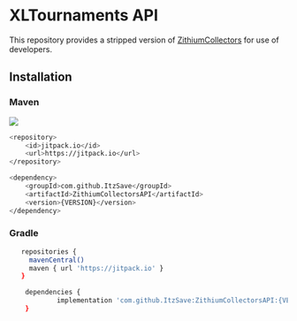# XLTournaments API
This repository provides a stripped version of [ZithiumCollectors]([https://www.spigotmc.org/resources/xltournaments.70630/](https://www.spigotmc.org/resources/zithiumcollectors.114135/)) for use of developers.

## Installation

### Maven
[![](https://jitpack.io/v/ItzSave/ZithiumCollectorsAPI.svg)](https://jitpack.io/#ItzSave/ZithiumCollectorsAPI)
```bash
<repository>
    <id>jitpack.io</id>
    <url>https://jitpack.io</url>
</repository>
```
```bash
<dependency>
    <groupId>com.github.ItzSave</groupId>
    <artifactId>ZithiumCollectorsAPI</artifactId>
    <version>{VERSION}</version>
</dependency>
```
### Gradle
```bash
   repositories {
     mavenCentral()
     maven { url 'https://jitpack.io' }
   }
```

```bash
	dependencies {
	        implementation 'com.github.ItzSave:ZithiumCollectorsAPI:{VERSION}'
	}
```
